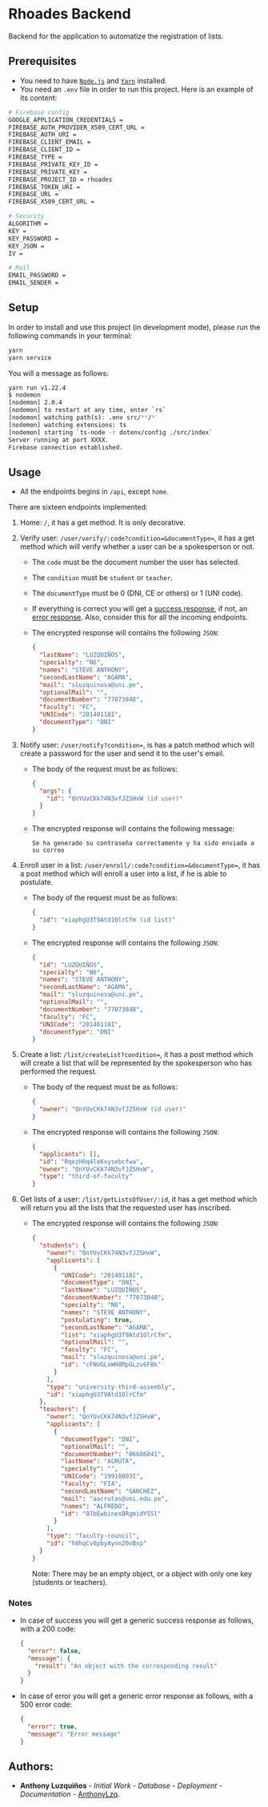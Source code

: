 # Rhoades Backend

Backend for the application to automatize the registration of lists.

## Prerequisites

- You need to have [`Node.js`](https://nodejs.org/en/) and [`Yarn`](https://yarnpkg.com/) installed.
- You need an `.env` file in order to run this project. Here is an example of its content:

```bash
# Firebase config
GOOGLE_APPLICATION_CREDENTIALS =
FIREBASE_AUTH_PROVIDER_X509_CERT_URL =
FIREBASE_AUTH_URI =
FIREBASE_CLIENT_EMAIL =
FIREBASE_CLIENT_ID =
FIREBASE_TYPE =
FIREBASE_PRIVATE_KEY_ID =
FIREBASE_PRIVATE_KEY =
FIREBASE_PROJECT_ID = rhoades
FIREBASE_TOKEN_URI =
FIREBASE_URL =
FIREBASE_X509_CERT_URL =

# Security
ALGORITHM =
KEY =
KEY_PASSWORD =
KEY_JSON =
IV =

# Mail
EMAIL_PASSWORD =
EMAIL_SENDER =
```

## Setup

In order to install and use this project (in development mode), please run the following commands in your terminal:

```bash
yarn
yarn service
```

You will a message as follows:

```bash
yarn run v1.22.4
$ nodemon
[nodemon] 2.0.4
[nodemon] to restart at any time, enter `rs`
[nodemon] watching path(s): .env src/**/*
[nodemon] watching extensions: ts
[nodemon] starting `ts-node -r dotenv/config ./src/index`
Server running at port XXXX.
Firebase connection established.
```

## Usage

- All the endpoints begins in `/api`, except `home`.

There are sixteen endpoints implemented:

1. Home: `/`, it has a get method. It is only decorative.
2. Verify user: `/user/verify/:code?condition=&documentType=`, it has a get method which will verify whether a user can be a spokesperson or not.

   - The `code` must be the document number the user has selected.

   - The `condition` must be `student` or `teacher`.

   - The `documentType` must be 0 (DNI, CE or others) or 1 (UNI code).

   - If everything is correct you will get a [success response](#success), if not, an [error response](#error). Also, consider this for all the incoming endpoints.

   - The encrypted response will contains the following `JSON`:
     ```json
     {
       "lastName": "LUZQUIÑOS",
       "specialty": "N6",
       "names": "STEVE ANTHONY",
       "secondLastName": "AGAMA",
       "mail": "sluzquinosa@uni.pe",
       "optionalMail": "",
       "documentNumber": "77073848",
       "faculty": "FC",
       "UNICode": "20140118I",
       "documentType": "DNI"
     }
     ```

3. Notify user: `/user/notify?condition=`, is has a patch method which will create a password for the user and send it to the user's email.

   - The body of the request must be as follows:

     ```json
     {
       "args": {
         "id": "QnYUvCKk74N3vfJZSHxW (id user)"
       }
     }
     ```

   - The encrypted response will contains the following message:

     ```
     Se ha generado su contraseña correctamente y ha sido enviada a su correo
     ```

4. Enroll user in a list: `/user/enroll/:code?condition=&documentType=`, it has a post method which will enroll a user into a list, if he is able to postulate.

   - The body of the request must be as follows:

     ```json
     {
       "id": "xiaphgU3T9Atd1OlrCfm (id list)"
     }
     ```

   - The encrypted response will contains the following `JSON`:
     ```json
     {
       "id": "LUZQUIÑOS",
       "specialty": "N6",
       "names": "STEVE ANTHONY",
       "secondLastName": "AGAMA",
       "mail": "sluzquinosa@uni.pe",
       "optionalMail": "",
       "documentNumber": "77073848",
       "faculty": "FC",
       "UNICode": "20140118I",
       "documentType": "DNI"
     }
     ```

5. Create a list: `/list/createList?condition=`, it has a post method which will create a list that will be represented by the spokesperson who has performed the request.

   - The body of the request must be as follows:

     ```json
     {
       "owner": "QnYUvCKk74N3vfJZSHxW (id user)"
     }
     ```

   - The encrypted response will contains the following `JSON`:

     ```json
     {
       "applicants": [],
       "id": "RqezH0q4leKxysebcfwa",
       "owner": "QnYUvCKk74N3vfJZSHxW",
       "type": "third-of-faculty"
     }
     ```

6. Get lists of a user: `/list/getListsOfUser/:id`, it has a get method which will return you all the lists that the requested user has inscribed.

   - The encrypted response will contains the following `JSON`:

     ```json
     {
       "students": {
         "owner": "QnYUvCKk74N3vfJZSHxW",
         "applicants": [
           {
             "UNICode": "20140118I",
             "documentType": "DNI",
             "lastName": "LUZQUIÑOS",
             "documentNumber": "77073848",
             "specialty": "N6",
             "names": "STEVE ANTHONY",
             "postulating": true,
             "secondLastName": "AGAMA",
             "list": "xiaphgU3T9Atd1OlrCfm",
             "optionalMail": "",
             "faculty": "FC",
             "mail": "sluzquinosa@uni.pe",
             "id": "cFNUGLxWH8MpGLzv6FBk"
           }
         ],
         "type": "university-third-assembly",
         "id": "xiaphgU3T9Atd1OlrCfm"
       },
       "teachers": {
         "owner": "QnYUvCKk74N3vfJZSHxW",
         "applicants": [
           {
             "documentType": "DNI",
             "optionalMail": "",
             "documentNumber": "06686041",
             "lastName": "ACRUTA",
             "specialty": "",
             "UNICode": "19918003I",
             "faculty": "FIA",
             "secondLastName": "SANCHEZ",
             "mail": "aacrutas@uni.edu.pe",
             "names": "ALFREDO",
             "id": "07bEwbinesBRgmidYSSl"
           }
         ],
         "type": "faculty-council",
         "id": "h8hqCv0pbyAynn20vBxp"
       }
     }
     ```

     Note: There may be an empty object, or a object with only one key (students or teachers).

### Notes

- <a id="success"></a>In case of success you will get a generic success response as follows, with a 200 code:

  ```json
  {
    "error": false,
    "message": {
      "result": "An object with the corresponding result"
    }
  }
  ```

- <a id="error"></a>In case of error you will get a generic error response as follows, with a 500 error code:

  ```json
  {
    "error": true,
    "message": "Error message"
  }
  ```

## Authors:

- **Anthony Luzquiños** - _Initial Work_ - _Database_ - _Deployment_ - _Documentation_ - [AnthonyLzq](https://github.com/AnthonyLzq).
